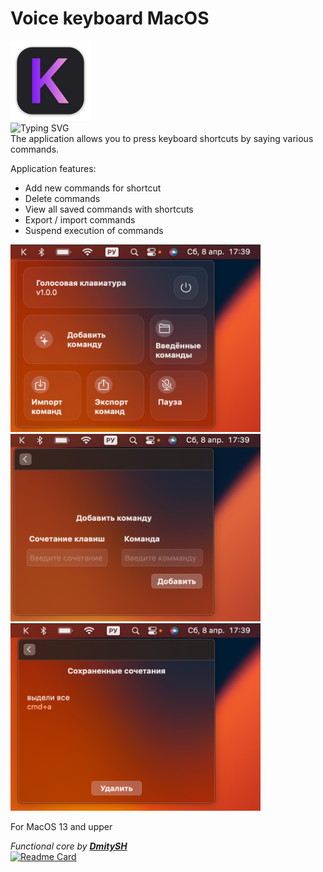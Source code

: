 # Voice keyboard MacOS
![](Images/mac128.png) \
![Typing SVG](https://readme-typing-svg.herokuapp.com?color=8d2bf0&lines=Klava+shortcut+assistant) \
The application allows you to press keyboard shortcuts by saying various commands.

Application features:
* Add new commands for shortcut
* Delete commands
* View all saved commands with shortcuts
* Export / import commands
* Suspend execution of commands

<img src="Images/home.png" alt= “” width="400" height="300">
<img src="Images/add.png" alt= “” width="400" height="300">
<img src="Images/commands.png" alt= “” width="400" height="300">

For MacOS 13 and upper

*Functional core by* ***[DmitySH](https://github.com/DmitySH)*** \
[![Readme Card](https://github-readme-stats.vercel.app/api/pin/?username=DmitySH&repo=voice-keyboard-core)](https://github.com/DmitySH/voice-keyboard-core)
